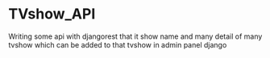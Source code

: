 # TVshow_API
Writing some api with djangorest that it show name and many detail of many tvshow which can be added to that tvshow in admin panel django
